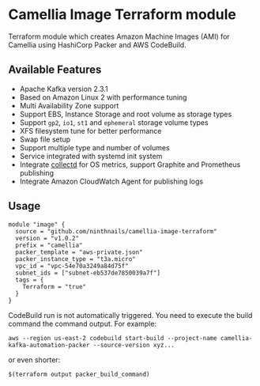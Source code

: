 # Camellia Image Terraform module

Terraform module which creates Amazon Machine Images (AMI) for Camellia using HashiCorp Packer and AWS CodeBuild.

## Available Features
* Apache Kafka version 2.3.1
* Based on Amazon Linux 2 with performance tuning 
* Multi Availability Zone support
* Support EBS, Instance Storage and root volume as storage types  
* Support `gp2`, `io1`, `st1` and `ephemeral` storage volume types
* XFS filesystem tune for better performance
* Swap file setup 
* Support multiple type and number of volumes
* Service integrated with systemd init system
* Integrate [collectd](https://collectd.org/) for OS metrics, support Graphite and Prometheus publishing
* Integrate Amazon CloudWatch Agent for publishing logs

## Usage

```hcl
module "image" {
  source = "github.com/ninthnails/camellia-image-terraform"
  version = "v1.0.2"
  prefix = "camellia"
  packer_template = "aws-private.json"
  packer_instance_type = "t3a.micro"
  vpc_id = "vpc-54e70a3249a84d75f"
  subnet_ids = ["subnet-eb537de7850039a7f"]
  tags = {
    Terraform = "true"
  }
}
```

CodeBuild run is not automatically triggered. You need to execute the build command the command output.
For example:

```shell script
aws --region us-east-2 codebuild start-build --project-name camellia-kafka-automation-packer --source-version xyz...
```

or even shorter:
```shell script
$(terraform output packer_build_command)
```
